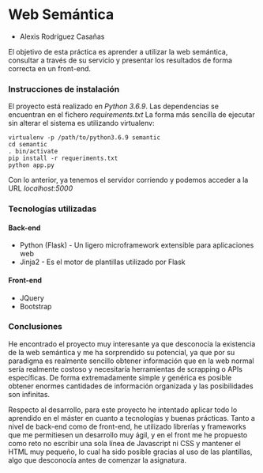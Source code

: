 # Web Semántica
* Alexis Rodríguez Casañas

El objetivo de esta práctica es aprender a utilizar la web semántica, consultar a través de su servicio y presentar los resultados de forma
correcta en un front-end.

### Instrucciones de instalación
El proyecto está realizado en *Python 3.6.9*. Las dependencias se encuentran en el fichero *requirements.txt*
La forma más sencilla de ejecutar sin alterar el sistema es utilizando virtualenv:
```
virtualenv -p /path/to/python3.6.9 semantic
cd semantic
. bin/activate
pip install -r requeriments.txt
python app.py
```
Con lo anterior, ya tenemos el servidor corriendo y podemos acceder a la URL *localhost:5000*

### Tecnologías utilizadas

#### Back-end
* Python (Flask) - Un ligero microframework extensible para aplicaciones web
* Jinja2 - Es el motor de plantillas utilizado por Flask

#### Front-end
* JQuery
* Bootstrap

### Conclusiones
He encontrado el proyecto muy interesante ya que desconocía la existencia de la web semántica y me ha sorprendido su potencial, ya que
por su paradigma es realmente sencillo obtener información que en la web normal sería realmente costoso y necesitaría herramientas de scrapping
o APIs específicas. De forma extremadamente simple y genérica es posible obtener enormes cantidades de información organizada y las posibilidades
son infinitas.

Respecto al desarrollo, para este proyecto he intentado aplicar todo lo aprendido en el máster en cuanto a tecnologías y buenas prácticas.
Tanto a nivel de back-end como de front-end, he utilizado librerías y frameworks que me permitiesen un desarrollo muy ágil, y
en el front me he propuesto como reto no escribir una sola línea de Javascript ni CSS y mantener el HTML muy pequeño, lo
cual ha sido posible gracias al uso de las plantillas, algo que desconocía antes de comenzar la asignatura.
